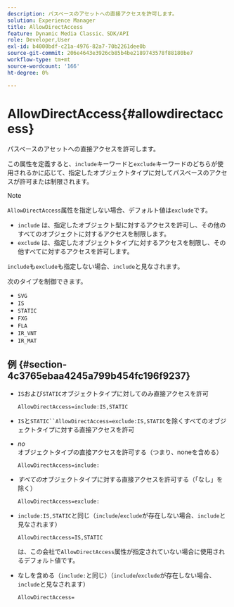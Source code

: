 ```yaml
---
description: パスベースのアセットへの直接アクセスを許可します。
solution: Experience Manager
title: AllowDirectAccess
feature: Dynamic Media Classic、SDK/API
role: Developer,User
exl-id: b4000bdf-c21a-4976-82a7-70b2261dee0b
source-git-commit: 206e4643e3926cb85b4be2189743578f88180be7
workflow-type: tm+mt
source-wordcount: '166'
ht-degree: 0%

---
```


# AllowDirectAccess{#allowdirectaccess}

パスベースのアセットへの直接アクセスを許可します。

この属性を定義すると、`include`キーワードと`exclude`キーワードのどちらが使用されるかに応じて、指定したオブジェクトタイプに対してパスベースのアクセスが許可または制限されます。

>[!NOTE]
>
>`AllowDirectAccess`属性を指定しない場合、デフォルト値は`exclude`です。

* `include` は、指定したオブジェクト型に対するアクセスを許可し、その他のすべてのオブジェクトに対するアクセスを制限します。
* `exclude` は、指定したオブジェクトタイプに対するアクセスを制限し、その他すべてに対するアクセスを許可します。

`include`も`exclude`も指定しない場合、`include`と見なされます。

次のタイプを制御できます。

* `SVG`
* `IS`
* `STATIC`
* `FXG`
* `FLA`
* `IR_VNT`
* `IR_MAT`

## 例 {#section-4c3765ebaa4245a799b454fc196f9237}

* `IS`および`STATIC`オブジェクトタイプに対してのみ直接アクセスを許可

   `AllowDirectAccess=include:IS,STATIC`

* `IS`と`STATIC``AllowDirectAccess=exclude:IS,STATIC`を除くすべてのオブジェクトタイプに対する直接アクセスを許可

* *no*&#x200B;オブジェクトタイプの直接アクセスを許可する（つまり、noneを含める）

   `AllowDirectAccess=include:`

* *すべての*&#x200B;オブジェクトタイプに対する直接アクセスを許可する（「なし」を除く）

   `AllowDirectAccess=exclude:`

* `include:IS,STATIC`と同じ（`include`/`exclude`が存在しない場合、`include`と見なされます）

   `AllowDirectAccess=IS,STATIC`

   は、この会社で`AllowDirectAccess`属性が指定されていない場合に使用されるデフォルト値です。

* なしを含める（`include:`と同じ）（`include`/`exclude`が存在しない場合、`include`と見なされます）

   `AllowDirectAccess=`
